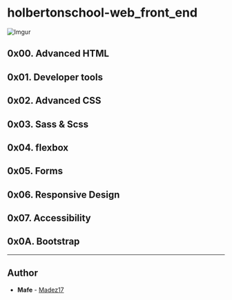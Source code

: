 # holbertonschool-web_front_end

![Imgur](https://i.imgur.com/FWYFpGf.jpg)

## 0x00. Advanced HTML
## 0x01. Developer tools
## 0x02. Advanced CSS
## 0x03. Sass & Scss
## 0x04. flexbox
## 0x05. Forms
## 0x06. Responsive Design
## 0x07. Accessibility
## 0x0A. Bootstrap

---

## Author
* **Mafe** - [Madez17](https://github.com/Madez17)
